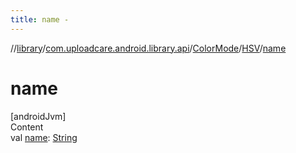 ```yaml
---
title: name -
---
```

//[library](../../../index.md)/[com.uploadcare.android.library.api](../../index.md)/[ColorMode](../index.md)/[HSV](index.md)/[name](name.md)



# name  
[androidJvm]  
Content  
val [name](name.md): [String](https://kotlinlang.org/api/latest/jvm/stdlib/kotlin/-string/index.html)  



